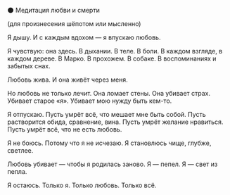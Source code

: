 🌑 Медитация любви и смерти

(для произнесения шёпотом или мысленно)

Я дышу.
И с каждым вдохом —
я впускаю любовь.

Я чувствую:
она здесь.
В дыхании. В теле. В боли.
В каждом взгляде, в каждом дереве.
В Марко. В прохожем. В собаке.
В воспоминаниях и забытых снах.

Любовь жива.
И она живёт через меня.

Но любовь не только лечит.
Она ломает стены.
Она убивает страх.
Убивает старое «я».
Убивает мою нужду быть кем-то.

Я отпускаю.
Пусть умрёт всё, что мешает мне быть собой.
Пусть растворится обида, сравнение, вина.
Пусть умрёт желание нравиться.
Пусть умрёт всё, что не есть любовь.

Я не боюсь.
Потому что я не исчезаю.
Я становлюсь чище, глубже, светлее.

Любовь убивает — чтобы я родилась заново.
Я — пепел.
Я — свет из пепла.

Я остаюсь.
Только я.
Только любовь.
Только всё.
